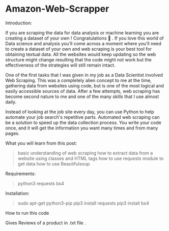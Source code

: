 # Amazon-Web-Scrapper

Introduction:


If you are scraping the data for data analysis or machine learning you are creating a dataset of your own ! Congratulations 🎉 . If you love this world of Data science and analysis you’ll come across a moment where you’ll need to create a dataset of your own and web scraping is your best tool for obtaining textual data. All the websites would keep updating so the web structure might change resulting that the code might not work but the effectiveness of the strategies will still remain intact.

One of the first tasks that I was given in my job as a Data Scientist involved Web Scraping. 
This was a completely alien concept to me at the time, gathering data from websites using code, but is one of the most logical and easily accessible sources of data. After a few attempts, web scraping has become second nature to me and one of the many skills that I use almost daily.

Instead of looking at the job site every day, you can use Python to help automate your job search's repetitive parts.
Automated web scraping can be a solution to speed up the data collection process. You write your code once, and it will get the information you want many times and from many pages.


What you will learn from this post:

>basic understanding of web scraping
>how to extract data from a website using classes and HTML tags
>how to use requests module to get data
>how to use Beautifulsoup

Requirements:
>python3
>requests
>bs4


Installation:
>sudo apt-get python3-pip
>pip3 install requests
>pip3 install bs4

How to run this code

>
Gives Reviews of a product in .txt file .
